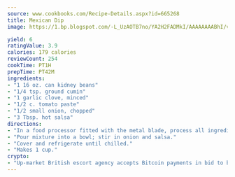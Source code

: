 ```yaml
---
source: www.cookbooks.com/Recipe-Details.aspx?id=665268
title: Mexican Dip
image: https://1.bp.blogspot.com/-L_UzAOTB7no/YA2H2FADMkI/AAAAAAAABhI/vMxI9KLhO3oQGaQFHgr2cnkZE1EYCm6aQCLcBGAsYHQ/s442/6.png

yield: 6
ratingValue: 3.9
calories: 179 calories
reviewCount: 254
cookTime: PT1H
prepTime: PT42M
ingredients:
- "1 16 oz. can kidney beans"
- "1/4 tsp. ground cumin"
- "1 garlic clove, minced"
- "1/2 c. tomato paste"
- "1/2 small onion, chopped"
- "3 Tbsp. hot salsa"
directions:
- "In a food processor fitted with the metal blade, process all ingredients except onion and salsa until pureed."
- "Pour mixture into a bowl; stir in onion and salsa."
- "Cover and refrigerate until chilled."
- "Makes 1 cup."
crypto:
- "Up-market British escort agency accepts Bitcoin payments in bid to boost worker safety and client anonymity."
---
```

